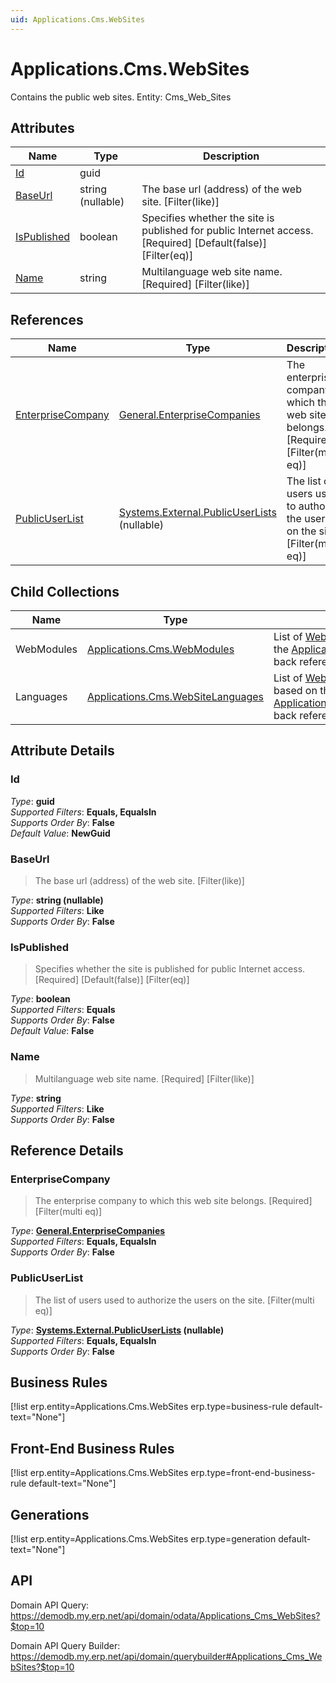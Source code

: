 ```yaml
---
uid: Applications.Cms.WebSites
---
```

# Applications.Cms.WebSites

Contains the public web sites. Entity: Cms_Web_Sites

## Attributes

| Name | Type | Description |
| ---- | ---- | --- |
| [Id](Applications.Cms.WebSites.md#Id) | guid |  
| [BaseUrl](Applications.Cms.WebSites.md#BaseUrl) | string (nullable) | The base url (address) of the web site. [Filter(like)] 
| [IsPublished](Applications.Cms.WebSites.md#IsPublished) | boolean | Specifies whether the site is published for public Internet access. [Required] [Default(false)] [Filter(eq)] 
| [Name](Applications.Cms.WebSites.md#Name) | string | Multilanguage web site name. [Required] [Filter(like)] 

## References

| Name | Type | Description |
| ---- | ---- | --- |
| [EnterpriseCompany](Applications.Cms.WebSites.md#EnterpriseCompany) | [General.EnterpriseCompanies](General.EnterpriseCompanies.md) | The enterprise company to which this web site belongs. [Required] [Filter(multi eq)] |
| [PublicUserList](Applications.Cms.WebSites.md#PublicUserList) | [Systems.External.PublicUserLists](Systems.External.PublicUserLists.md) (nullable) | The list of users used to authorize the users on the site. [Filter(multi eq)] |

## Child Collections

| Name | Type | Description |
| ---- | ---- | --- |
| WebModules | [Applications.Cms.WebModules](Applications.Cms.WebModules.md) | List of [WebModule](Applications.Cms.WebModules.md) child objects, based on the [Applications.Cms.WebModule.WebSite](Applications.Cms.WebModules.md#WebSite) back reference 
| Languages | [Applications.Cms.WebSiteLanguages](Applications.Cms.WebSiteLanguages.md) | List of [WebSiteLanguage](Applications.Cms.WebSiteLanguages.md) child objects, based on the [Applications.Cms.WebSiteLanguage.WebSite](Applications.Cms.WebSiteLanguages.md#WebSite) back reference 


## Attribute Details

### Id

_Type_: **guid**  
_Supported Filters_: **Equals, EqualsIn**  
_Supports Order By_: **False**  
_Default Value_: **NewGuid**  

### BaseUrl

> The base url (address) of the web site. [Filter(like)]

_Type_: **string (nullable)**  
_Supported Filters_: **Like**  
_Supports Order By_: **False**  

### IsPublished

> Specifies whether the site is published for public Internet access. [Required] [Default(false)] [Filter(eq)]

_Type_: **boolean**  
_Supported Filters_: **Equals**  
_Supports Order By_: **False**  
_Default Value_: **False**  

### Name

> Multilanguage web site name. [Required] [Filter(like)]

_Type_: **string**  
_Supported Filters_: **Like**  
_Supports Order By_: **False**  


## Reference Details

### EnterpriseCompany

> The enterprise company to which this web site belongs. [Required] [Filter(multi eq)]

_Type_: **[General.EnterpriseCompanies](General.EnterpriseCompanies.md)**  
_Supported Filters_: **Equals, EqualsIn**  
_Supports Order By_: **False**  

### PublicUserList

> The list of users used to authorize the users on the site. [Filter(multi eq)]

_Type_: **[Systems.External.PublicUserLists](Systems.External.PublicUserLists.md) (nullable)**  
_Supported Filters_: **Equals, EqualsIn**  
_Supports Order By_: **False**  



## Business Rules

[!list erp.entity=Applications.Cms.WebSites erp.type=business-rule default-text="None"]

## Front-End Business Rules

[!list erp.entity=Applications.Cms.WebSites erp.type=front-end-business-rule default-text="None"]

## Generations

[!list erp.entity=Applications.Cms.WebSites erp.type=generation default-text="None"]

## API

Domain API Query:
<https://demodb.my.erp.net/api/domain/odata/Applications_Cms_WebSites?$top=10>

Domain API Query Builder:
<https://demodb.my.erp.net/api/domain/querybuilder#Applications_Cms_WebSites?$top=10>

